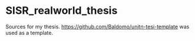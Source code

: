 # SISR_realworld_thesis

Sources for my thesis. 
https://github.com/Baldomo/unitn-tesi-template was used as a template.
